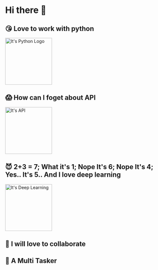 # Hi there 👋

## :kissing_heart: Love to work with python
<img src="https://media0.giphy.com/media/KAq5w47R9rmTuvWOWa/giphy.gif" alt="It's Python Logo" width="150">

## :scream: How can I foget about API
<img src="https://d540vms5r2s2d.cloudfront.net/mad/uploads/mad_blog_5db041379523b1571832119.gif" alt="It's API" width="150">

## :smiling_imp: 2+3 = 7; What it's 1; Nope It's 6; Nope It's 4; Yes.. It's 5.. And I love deep learning
<img src="https://www.analyticsinsight.net/wp-content/uploads/2020/03/AI_Animated.gif" alt="It's Deep Learning" width="150">

## 👯 I will love to collaborate

## :octopus: A Multi Tasker
